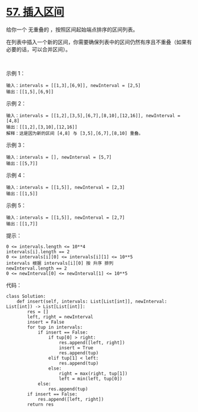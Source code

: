 # [57. 插入区间](https://leetcode-cn.com/problems/insert-interval/)

给你一个 无重叠的 ，按照区间起始端点排序的区间列表。

在列表中插入一个新的区间，你需要确保列表中的区间仍然有序且不重叠（如果有必要的话，可以合并区间）。

 

示例 1：
```
输入：intervals = [[1,3],[6,9]], newInterval = [2,5]
输出：[[1,5],[6,9]]
```
示例 2：
```
输入：intervals = [[1,2],[3,5],[6,7],[8,10],[12,16]], newInterval = [4,8]
输出：[[1,2],[3,10],[12,16]]
解释：这是因为新的区间 [4,8] 与 [3,5],[6,7],[8,10] 重叠。
```
示例 3：
```
输入：intervals = [], newInterval = [5,7]
输出：[[5,7]]
```
示例 4：
```
输入：intervals = [[1,5]], newInterval = [2,3]
输出：[[1,5]]
```
示例 5：
```
输入：intervals = [[1,5]], newInterval = [2,7]
输出：[[1,7]]
```

提示：
```
0 <= intervals.length <= 10**4
intervals[i].length == 2
0 <= intervals[i][0] <= intervals[i][1] <= 10**5
intervals 根据 intervals[i][0] 按 升序 排列
newInterval.length == 2
0 <= newInterval[0] <= newInterval[1] <= 10**5
```

代码：
```python3
class Solution:
    def insert(self, intervals: List[List[int]], newInterval: List[int]) -> List[List[int]]:
        res = []
        left, right = newInterval
        insert = False
        for tup in intervals:
            if insert == False:
                if tup[0] > right:
                    res.append([left, right])
                    insert = True
                    res.append(tup)
                elif tup[1] < left:
                    res.append(tup)
                else:
                    right = max(right, tup[1])
                    left = min(left, tup[0])
            else:
                res.append(tup)
        if insert == False:
            res.append([left, right])
        return res
```